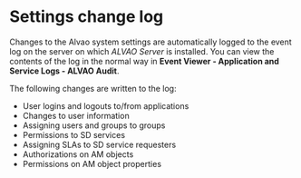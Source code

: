 # Settings change log
     
Changes to the Alvao system settings are automatically logged to the event log on the server on which *ALVAO Server* is installed. You can view the contents of the log in the normal way in **Event Viewer - Application and Service Logs - ALVAO Audit**.
     
The following changes are written to the log:
     
- User logins and logouts to/from applications
- Changes to user information
- Assigning users and groups to groups
- Permissions to SD services
- Assigning SLAs to SD service requesters
- Authorizations on AM objects
- Permissions on AM object properties
